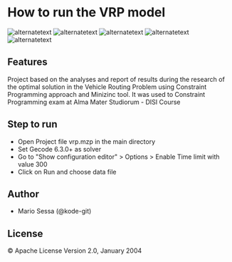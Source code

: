 # How to run the VRP model
<p>
        <img src="https://img.shields.io/static/v1?label=build&message=passing&color=%3CCOLOR%3E" alt="alternatetext">
	<img src="https://img.shields.io/badge/state-closed-red" alt="alternatetext">
	<img src="https://img.shields.io/badge/version-1.0%20-blue" alt="alternatetext">
  <img src="https://img.shields.io/badge/solver-Gecode Solver 6.3.0-yellow" alt="alternatetext">
  <img src="https://img.shields.io/badge/language-Minizinc 2.5.1-white" alt="alternatetext">
</p>

## Features

Project based on the analyses and report of results during the research of the optimal solution in the Vehicle Routing Problem using Constraint Programming approach and Minizinc tool. It was used to Constraint Programming exam at Alma Mater Studiorum - DISI Course

## Step to run
- Open Project file vrp.mzp in the main directory
- Set Gecode 6.3.0+ as solver
- Go to "Show configuration editor" > Options > Enable Time limit with value 300
- Click on Run and choose data file


## Author
- Mario Sessa (@kode-git)

## License

&copy; Apache License Version 2.0, January 2004
